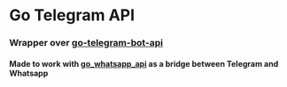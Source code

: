 # Go Telegram API

### Wrapper over [go-telegram-bot-api](https://github.com/go-telegram-bot-api/telegram-bot-api)

#### Made to work with [go_whatsapp_api](https://github.com/veryshyjelly/go_whatsapp_api) as a bridge between Telegram and Whatsapp
